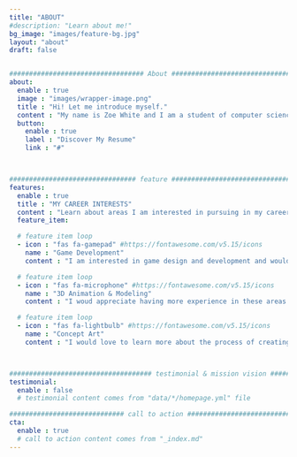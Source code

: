 ```yaml
---
title: "ABOUT"
#description: "Learn about me!"
bg_image: "images/feature-bg.jpg"
layout: "about"
draft: false


################################## About #####################################
about:
  enable : true
  image : "images/wrapper-image.png"
  title : "Hi! Let me introduce myself."
  content : "My name is Zoe White and I am a student of computer science and art at Allegheny College. My interests include game design and development, 3D modeling, animation, and creative technology. I am currently in a co-op with creative technology company DEEPLOCAL and looking for similar opportunities! Check out my resume and scroll down for an overview of a few of my interests!"
  button:
    enable : true
    label : "Discover My Resume"
    link : "#"



################################ feature #####################################
features:
  enable : true
  title : "MY CAREER INTERESTS"
  content : "Learn about areas I am interested in pursuing in my career and academic life."
  feature_item:

  # feature item loop
  - icon : "fas fa-gamepad" #https://fontawesome.com/v5.15/icons
    name : "Game Development"
    content : "I am interested in game design and development and would love ot explore this intersection of art and technology."

  # feature item loop
  - icon : "fas fa-microphone" #https://fontawesome.com/v5.15/icons
    name : "3D Animation & Modeling"
    content : "I woud appreciate having more experience in these areas and I am currently working on relevant personal projects."

  # feature item loop
  - icon : "fas fa-lightbulb" #https://fontawesome.com/v5.15/icons
    name : "Concept Art"
    content : "I would love to learn more about the process of creating concept art for both characters and settings."



#################################### testimonial & mission vision #######################################
testimonial:
  enable : false
  # testimonial content comes from "data/*/homepage.yml" file

############################# call to action #################################
cta:
  enable : true
  # call to action content comes from "_index.md"
---
```

